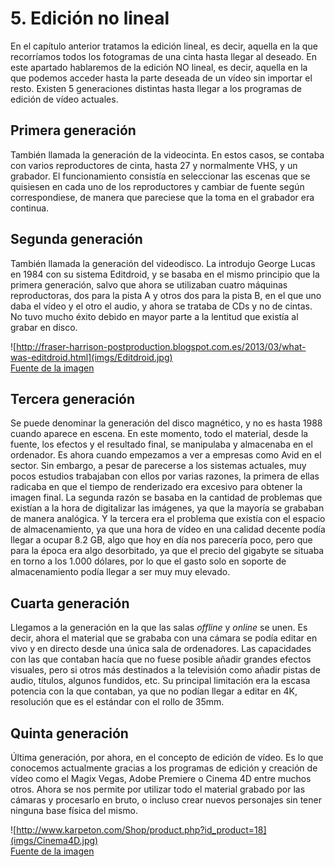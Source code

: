 # 5. Edición no lineal
En el capítulo anterior tratamos la edición lineal, es decir, aquella en la que recorríamos todos los fotogramas de una cinta hasta llegar al deseado. En este apartado hablaremos de la edición NO lineal, es decir, aquella en la que podemos acceder hasta la parte deseada de un vídeo sin importar el resto. Existen 5 generaciones distintas hasta llegar a los programas de edición de vídeo actuales.

## Primera generación
También llamada la generación de la videocinta. En estos casos, se contaba con varios reproductores de cinta, hasta 27 y normalmente VHS, y un grabador. El funcionamiento consistía en seleccionar las escenas que se quisiesen en cada uno de los reproductores y cambiar de fuente según correspondiese, de manera que pareciese que la toma en el grabador era continua.

## Segunda generación
También llamada la generación del videodisco. La introdujo George Lucas en 1984 con su sistema Editdroid, y se basaba en el mismo principio que la primera generación, salvo que ahora se utilizaban cuatro máquinas reproductoras, dos para la pista A y otros dos para la pista B, en el que uno daba el vídeo y el otro el audio, y ahora se trataba de CDs y no de cintas. No tuvo mucho éxito debido en mayor parte a la lentitud que existía al grabar en disco.

![http://fraser-harrison-postproduction.blogspot.com.es/2013/03/what-was-editdroid.html](imgs/Editdroid.jpg)  
[Fuente de la imagen](http://fraser-harrison-postproduction.blogspot.com.es/2013/03/what-was-editdroid.html)

## Tercera generación
Se puede denominar la generación del disco magnético, y no es hasta 1988 cuando aparece en escena. En este momento, todo el material, desde la fuente, los efectos y el resultado final, se manipulaba y almacenaba en el ordenador. Es ahora cuando empezamos a ver a empresas como Avid en el sector. Sin embargo, a pesar de parecerse a los sistemas actuales, muy pocos estudios trabajaban con ellos por varias razones, la primera de ellas radicaba en que el tiempo de renderizado era excesivo para obtener la imagen final. La segunda razón se basaba en la cantidad de problemas que existían a la hora de digitalizar las imágenes, ya que la mayoría se grababan de manera analógica. Y la tercera era el problema que existía con el espacio de almacenamiento, ya que una hora de vídeo en una calidad decente podía llegar a ocupar 8.2 GB, algo que hoy en día nos parecería poco, pero que para la época era algo desorbitado, ya que el precio del gigabyte se situaba en torno a los 1.000 dólares, por lo que el gasto solo en soporte de almacenamiento podía llegar a ser muy muy elevado.

## Cuarta generación
Llegamos a la generación en la que las salas _offline_ y _online_ se unen. Es decir, ahora el material que se grababa con una cámara se podía editar en vivo y en directo desde una única sala de ordenadores. Las capacidades con las que contaban hacía que no fuese posible añadir grandes efectos visuales, pero si otros más destinados a la televisión como añadir pistas de audio, títulos, algunos fundidos, etc. Su principal limitación era la escasa potencia con la que contaban, ya que no podían llegar a editar en 4K, resolución que es el estándar con el rollo de 35mm.

## Quinta generación
Última generación, por ahora, en el concepto de edición de vídeo. Es lo que conocemos actualmente gracias a los programas de edición y creación de vídeo como el Magix Vegas, Adobe Premiere o Cinema 4D entre muchos otros. Ahora se nos permite por utilizar todo el material grabado por las cámaras y procesarlo en bruto, o incluso crear nuevos personajes sin tener ninguna base física del mismo.

![http://www.karpeton.com/Shop/product.php?id_product=18](imgs/Cinema4D.jpg)  
[Fuente de la imagen](http://www.karpeton.com/Shop/product.php?id_product=18)